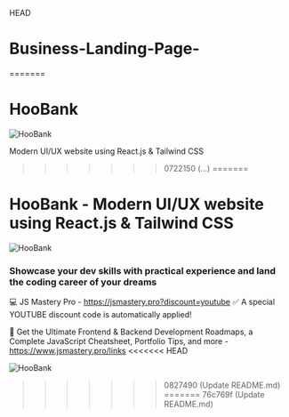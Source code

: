 HEAD

# Business-Landing-Page-
=======
# HooBank

![HooBank](https://i.ibb.co/BK1Hn0x/Screenshot-2022-08-08-at-4-05-48-PM.png)

Modern UI/UX website using React.js & Tailwind CSS
>>>>>>> 0722150 (...)
=======
# HooBank - Modern UI/UX website using React.js & Tailwind CSS

![HooBank](https://i.ibb.co/BK1Hn0x/Screenshot-2022-08-08-at-4-05-48-PM.png)


### Showcase your dev skills with practical experience and land the coding career of your dreams
💻 JS Mastery Pro - https://jsmastery.pro?discount=youtube
✅ A special YOUTUBE discount code is automatically applied!

📙 Get the Ultimate Frontend & Backend Development Roadmaps, a Complete JavaScript Cheatsheet, Portfolio Tips, and more - https://www.jsmastery.pro/links
<<<<<<< HEAD

![HooBank](https://i.ibb.co/BK1Hn0x/Screenshot-2022-08-08-at-4-05-48-PM.png)
>>>>>>> 0827490 (Update README.md)
=======
>>>>>>> 76c769f (Update README.md)
